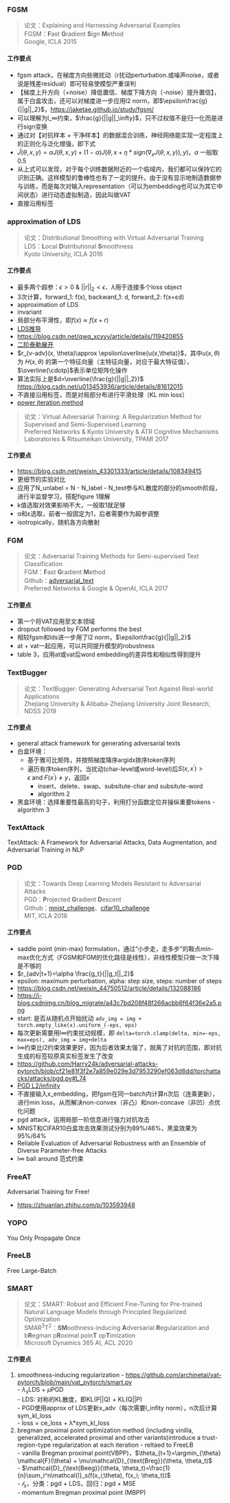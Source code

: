 ### FGSM
> 论文：Explaining and Harnessing Adversarial Examples  
> FGSM：**F**ast **G**radient **S**ign **M**ethod  
> Google, ICLA 2015

#### 工作要点
- fgsm attack，在梯度方向些微扰动（r扰动perturbation.或噪声noise，或者说是残差residual）即可轻易使模型严重误判
- 【梯度上升方向（+noise）降低置信、梯度下降方向（-noise）提升置信】，属于白盒攻击，还可以对梯度进一步应用l2 norm，即$\epsilon\frac{g}{||g||_2}$，https://jaketae.github.io/study/fgsm/
- 可以理解为l_∞约束，$\frac{g}{||g||_\infty}$，只不过权值不是归一化而是进行sign变换
- 通过对【对抗样本 + 干净样本】的数据混合训练，神经网络能实现一定程度上的正则化与泛化增强，即下式
- $\hat{J}(\theta, x, y)=\alpha J(\theta, x, y) + (1-\alpha)J(\theta, x+\eta*sign(\nabla_x J(\theta, x, y)), y)$，$\alpha$ 一般取0.5
- 从上式可以发现，对于每个训练数据附近的一个临域内，我们都可以保持它的识别正确。这样模型的鲁棒性也有了一定的提升。由于没有显示地制造数据参与训练，而是每次对输入representation（可以为embedding也可以为其它中间状态）进行动态虚拟制造，因此叫做VAT
- 直接沿用标签

### approximation of LDS
> 论文：Distributional Smoothing with Virtual Adversarial Training  
> LDS：**L**ocal **D**istributional **S**moothness  
> Kyoto University, ICLA 2016

#### 工作要点
- 最多两个超参：$\epsilon \gt 0\ \&\ ||r||_2 \lt \epsilon$、$\lambda$用于连接多个loss object
- 3次计算，forward_1: f(x), backward_1: d, forward_2: f(x+εd)
- approximation of LDS
- invariant
- 局部分布平滑性，即$f(x)\approx f(x+r)$
- [LDS推导](https://blog.csdn.net/kearney1995/article/details/79970934)
- https://blog.csdn.net/qwq_xcyyy/article/details/119420855
- [二阶泰勒展开](https://www.cnblogs.com/aoru45/p/13876279.html)
- $r_{v-adv}(x, \theta)\approx \epsilon\overline{u(x,\theta)}$，其中$u(x,\theta)$为 $H(x,\theta)$ 的第一个特征向量（主特征向量，对应于最大特征值），$\overline{\cdotp}$表示单位矩阵化操作
- 算法实际上是$d=\overline{\frac{g}{||g||_2}}$ https://blog.csdn.net/u013453936/article/details/81612015
- 不直接沿用标签，而是对局部分布进行平滑处理（KL min loss）
- [power iteration method](https://blog.csdn.net/qq_44154915/article/details/133957332)

> 论文：Virtual Adversarial Training: A Regularization Method for Supervised and Semi-Supervised Learning  
> Preferred Networks & Kyoto University & ATR Cognitive Mechanisms Laboratories & Ritsumeikan University, TPAMI 2017

#### 工作要点
- https://blog.csdn.net/weixin_43301333/article/details/108349415
- 更细节的实验对比
- 应用了N_unlabel = N - N_label - N_test参与KL散度的部分的smooth阶段，进行半监督学习，搭配figure 1理解
- k值选取对效果影响不大，一般取1就足够
- α和ε选取，前者一般固定为1，后者需要作为超参调整
- isotropically，随机各方向散射

### FGM
> 论文：Adversarial Training Methods for Semi-supervised Text Classification  
> FGM：**F**ast **G**radient **M**ethod  
> Github：[adversarial_text](https://github.com/tensorflow/models/tree/master/research/adversarial_text)  
> Preferred Networks & Google & OpenAI, ICLA 2017

#### 工作要点
- 第一个将VAT应用至文本领域
- dropout followed by FGM performs the best
- 相较fgsm和lds进一步用了l2 norm，$\epsilon\frac{g}{||g||_2}$
- at + vat一起应用，可以共同提升模型的robustness
- table 3，应用at或vat后word embedding的差异性和相似性得到提升

### TextBugger
> 论文：TextBugger: Generating Adversarial Text Against Real-world Applications  
> Zhejiang University & Alibaba-Zhejiang University Joint Research, NDSS 2019

#### 工作要点
- general attack framework for generating adversarial texts
- 白盒环境：
    - 基于雅可比矩阵，并按照梯度降序argidx排序token序列  
    - 遍历有序token序列，当扰动(char-level或word-level)后$S(x, x^{'})\gt \epsilon\ \text{and} \ F(x^{'})\ne y$，返回$x^{'}$
        - insert、delete、swap、subsitute-char and subsitute-word
        - algorithm 2
- 黑盒环境：选择重要性最高的句子，利用打分函数定位并操纵重要tokens
        - algorithm 3

### TextAttack
TextAttack: A Framework for Adversarial Attacks, Data Augmentation, and Adversarial Training in NLP

### PGD
> 论文：Towards Deep Learning Models Resistant to Adversarial Attacks  
> PGD：**P**rojected **G**radient **D**escent  
> Github：[mnist_challenge](https://github.com/MadryLab/mnist_challenge)、[cifar10_challenge](https://github.com/MadryLab/cifar10_challenge)  
> MIT, ICLA 2018

#### 工作要点
- saddle point (min-max) formulation，通过“小步走，走多步”的鞍点min-max优化方式（FGSM和FGM的优化路径是线性），非线性模型只做一次下降是不够的
- $r_{adv|t+1}=\alpha \frac{g_t}{||g_t||_2}$
- epsilon: maximum perturbation, alpha: step size, steps: number of steps  
- https://blog.csdn.net/weixin_44750512/article/details/132088186  
- https://i-blog.csdnimg.cn/blog_migrate/a43c7bd208f48f266acbb6f64f36e2a5.png  
- start: 是否从随机点开始扰动 `adv_img = img + torch.empty_like(x).uniform_(-eps, eps)`
- 每次更新需要用l∞约束扰动规模，即 `delta=torch.clamp(delta, min=-eps, max=eps), adv_img = img+delta`
- l∞约束比l2约束效果更好，因为后者效果太强了，脱离了对抗的范围，即对抗生成的标签较原真实标签发生了改变  
- https://github.com/Harry24k/adversarial-attacks-pytorch/blob/cf21e81f3f2e7a859e029e3d7953290ef063d6dd/torchattacks/attacks/pgd.py#L74  
- [PGD L2/infinity](https://blog.csdn.net/Sankkl1/article/details/134215790)  
- 不直接输入x_embedding，把fgsm在同一batch内计算n次后（连乘更新），进行min loss，从而解决non-convex（非凸）和non-concave（非凹）点优化问题
- pgd attack，运用局部一阶信息进行强力对抗攻击
- MNIST和CIFAR10白盒攻击效果测试分别为89%/46%，黑盒效果为95%/64%
- Reliable Evaluation of Adversarial Robustness with an Ensemble of Diverse 
Parameter-free Attacks
- l∞ ball around 范式约束


### FreeAT
Adversarial Training for Free!
- https://zhuanlan.zhihu.com/p/103593948

### YOPO
You Only Propagate Once


### FreeLB
Free Large-Batch

### SMART
> 论文：SMART: Robust and Efficient Fine-Tuning for Pre-trained Natural Language Models through Principled Regularized Optimization  
> SMAR$^3$T$^2$：**SM**oothness-inducing **A**dversarial **R**egularization and b**R**egman p**R**oximal poin**T** op**T**imization  
> Microsoft Dynamics 365 AI, ACL 2020


#### 工作要点
1. smoothness-inducing regularization
        - https://github.com/archinetai/vat-pytorch/blob/main/vat_pytorch/smart.py  
        - $\lambda_s$LDS + $\mu$PGD  
        - LDS: 对称的KL散度，即KL(P||Q) + KL(Q||P)  
        - PGD使用approx of LDS更新x_adv（每次需要l_infity norm），n次后计算sym_kl_loss  
        - loss = ce_loss + λ*sym_kl_loss
2. bregman proximal point optimization method (including vinilla, generalized, accelerated proximal and other variants)introduce a trust-region-type regularization at each iteration
        - reltaed to FreeLB  
        - vanilla Bregman proximal point(VBPP)，$\theta_{t+1}=\argmin_{\theta} \mathcal{F}(\theta) + \mu\mathcal{D}_{\text{Breg}}(\theta, \theta_t)$    
        - $\mathcal{D}_{\text{Beeg}}(\theta, \theta_t)=\frac{1}{n}\sum_i^n\mathcal{l}_s(f(x_i;\theta), f(x_i; \theta_t))$  
        - $\mathcal{l}_s$，分类：pgd + LDS，回归：pgd + MSE  
        - momentum Bregman proximal point (MBPP)
